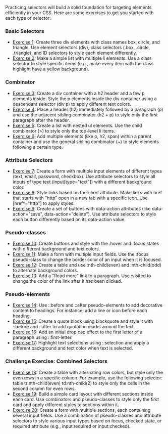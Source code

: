 Practicing selectors will build a solid foundation for targeting elements efficiently in your CSS. Here are some exercises to get you started with each type of selector:

### Basic Selectors

- [Exercise 1](../../src/exercises/selector/exercise1/): Create three div elements with class names box, circle, and triangle. Use element selectors (div), class selectors (.box, .circle, .triangle), and ID selectors to style each element differently.
- [Exercise 2](../../src/exercises/selector/exercise2/): Make a simple list with multiple li elements. Use a class selector to style specific items (e.g., make every item with the class highlight have a yellow background).

### Combinator

- [Exercise 3](../../src/exercises/selector/exercise3/): Create a div container with a h2 header and a few p elements inside. Style the p elements inside the div container using a descendant selector (div p) to apply different text colors.
- [Exercise 4](../../src/exercises/selector/exercise4/): Place a header (h2) immediately followed by a paragraph (p) and use the adjacent sibling combinator (h2 + p) to style only the first paragraph after the header.
- [Exercise 5](../../src/exercises/selector/exercise5/): Create a list with nested ul elements. Use the child combinator (>) to style only the top-level li items.
- [Exercise 6](../../src/exercises/selector/exercise6/): Add multiple elements (like p, h2, span) within a parent container and use the general sibling combinator (~) to style elements following a certain type.

### Attribute Selectors

- [Exercise 7](../../src/exercises/selector/exercise7/): Create a form with multiple input elements of different types (text, email, password, checkbox). Use attribute selectors to style all inputs of type text (input[type="text"]) with a different background color.
- [Exercise 8](../../src/exercises/selector/exercise8/): Style links based on their href attribute. Make links with href that starts with "http" open in a new tab with a specific icon. Use [href^="http"] to apply styles.
- [Exercise 9](../../src/exercises/selector/exercise9/): Create a set of buttons with data-action attributes (like data-action="save", data-action="delete"). Use attribute selectors to style each button differently based on its data-action value.

### Pseudo-classes

- [Exercise 10](../../src/exercises/selector/exercise10/): Create buttons and style with the :hover and :focus states with different background and text colors.
- [Exercise 11](../../src/exercises/selector/exercise11/): Make a form with multiple input fields. Use the :focus pseudo-class to change the border color of an input when it is focused.
- [Exercise 12](../../src/exercises/selector/exercise12/): Create a table and use :nth-child(even) and :nth-child(odd) to alternate background colors.
- [Exercise 13](../../src/exercises/selector/exercise13/): Add a "Read more" link to a paragraph. Use :visited to change the color of the link after it has been clicked.

### Pseudo-elements

- [Exercise 14](../../src/exercises/selector/exercise14/): Use ::before and ::after pseudo-elements to add decorative content to headings. For instance, add a line or icon before each heading.
- [Exercise 15](../../src/exercises/selector/exercise15/): Create a quote block using blockquote and style it with ::before and ::after to add quotation marks around the text.
- [Exercise 16](../../src/exercises/selector/exercise16/): Add an initial drop cap effect to the first letter of a paragraph using ::first-letter.
- [Exercise 17](../../src/exercises/selector/exercise17/): Highlight text selections using ::selection and apply a different background and text color when text is selected.

### Challenge Exercise: Combined Selectors

- [Exercise 18](../../src/exercises/selector/exercise18/): Create a table with alternating row colors, but style only the even rows in a specific column. For example, use the following selector: table tr:nth-child(even) td:nth-child(2) to style only the cells in the second column for even rows.
- [Exercise 19](../../src/exercises/selector/exercise19/): Build a simple card layout with different sections inside each card. Use combinators and pseudo-classes to style only the first card and apply different styles to sections within it.
- [Exercise 20](../../src/exercises/selector/exercise20/): Create a form with multiple sections, each containing several input fields. Use a combination of pseudo-classes and attribute selectors to style various input types based on focus, checked state, or required attribute (e.g., input:required or input:checked).
